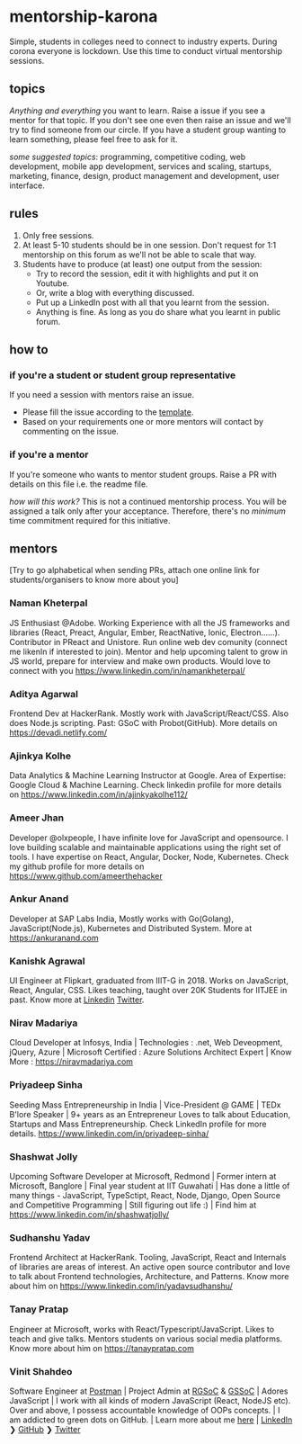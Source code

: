 # mentorship-karona
Simple, students in colleges need to connect to industry experts. During corona everyone is lockdown. Use this time to conduct virtual mentorship sessions. 

## topics

_Anything and everything_ you want to learn. Raise a issue if you see a mentor for that topic. If you don't see one even then raise an issue and we'll try to find someone from our circle. If you have a student group wanting to learn something, please feel free to ask for it.

*some suggested topics*: programming, competitive coding, web development, mobile app development, services and scaling, startups, marketing, finance, design, product management and development, user interface. 


## rules
1. Only free sessions. 
2. At least 5-10 students should be in one session. Don't request for 1:1 mentorship on this forum as we'll not be able to scale that way.
3. Students have to produce (at least) one output from the session: 
	* Try to record the session, edit it with highlights and put it on Youtube. 
	* Or, write a blog with everything discussed.
	* Put up a LinkedIn post with all that you learnt from the session.
	* Anything is fine. As long as you do share what you learnt in public forum.

## how to

### if you're a student or student group representative
If you need a session with mentors raise an issue.
- Please fill the issue according to the [template](https://github.com/tanaypratap/mentorship-karona/blob/master/.github/ISSUE_TEMPLATE/mentorship-session-request.md). 
- Based on your requirements one or more mentors will contact by commenting on the issue.

### if you're a mentor
If you're someone who wants to mentor student groups. 
Raise a PR with details on this file i.e. the readme file. 

*how will this work?*
This is not a continued mentorship process. You will be assigned a talk only after your acceptance. Therefore, there's no _minimum_ time commitment required for this initiative. 

## mentors
[Try to go alphabetical when sending PRs, attach one online link for students/organisers to know more about you]

### Naman Kheterpal
JS Enthusiast @Adobe. Working Experience with all the JS frameworks and libraries (React, Preact, Angular, Ember, ReactNative, Ionic, Electron......). Contributor in PReact and Unistore. Run online web dev comunity (connect me likenIn if interested to join). Mentor and help upcoming talent to grow in JS world, prepare for interview and make own products. Would love to connect with you https://www.linkedin.com/in/namankheterpal/

### Aditya Agarwal
Frontend Dev at HackerRank. Mostly work with JavaScript/React/CSS. Also does Node.js scripting. Past: GSoC with Probot(GitHub). More details on https://devadi.netlify.com/

### Ajinkya Kolhe
Data Analytics & Machine Learning Instructor at Google. Area of Expertise: Google Cloud & Machine Learning. Check linkedin profile for more details on https://www.linkedin.com/in/ajinkyakolhe112/

### Ameer Jhan
Developer @olxpeople, I have infinite love for JavaScript and opensource. I love building scalable and maintainable applications using the right set of tools. I have expertise on React, Angular, Docker, Node, Kubernetes. Check my github profile for more details on https://www.github.com/ameerthehacker

### Ankur Anand
Developer at SAP Labs India, Mostly works with Go(Golang), JavaScript(Node.js), Kubernetes and Distributed System.
More at https://ankuranand.com 

### Kanishk Agrawal
UI Engineer at Flipkart, graduated from IIIT-G in 2018. Works on JavaScript, React, Angular, CSS. Likes teaching, taught over 20K Students for IITJEE in past. 
Know more at [Linkedin](https://www.linkedin.com/in/agrawalkanishk3004/) [Twitter](https://twitter.com/KanishkAgrawal).

### Nirav Madariya
Cloud Developer at Infosys, India | Technologies : .net, Web Deveopment, jQuery, Azure | Microsoft Certified : Azure Solutions Architect Expert | Know More : https://niravmadariya.com

### Priyadeep Sinha
Seeding Mass Entrepreneurship in India | Vice-President @ GAME | TEDx B'lore Speaker | 9+ years as an Entrepreneur
Loves to talk about Education, Startups and Mass Entrepreneurship. Check LinkedIn profile for more details.
https://www.linkedin.com/in/priyadeep-sinha/

### Shashwat Jolly
Upcoming Software Developer at Microsoft, Redmond | Former intern at Microsoft, Banglore | Final year student at IIT Guwahati | Has done a little of many things - JavaScript, TypeSctipt, React, Node, Django, Open Source and Competitive Programming | Still figuring out life :) | Find him at https://www.linkedin.com/in/shashwatjolly/

### Sudhanshu Yadav
Frontend Architect at HackerRank. Tooling, JavaScript, React and Internals of libraries are areas of interest. An active open source contributor and love to talk about Frontend technologies, Architecture, and Patterns. 
Know more about him on https://www.linkedin.com/in/yadavsudhanshu/

### Tanay Pratap
Engineer at Microsoft, works with React/Typescript/JavaScript. Likes to teach and give talks. Mentors students on various social media platforms. 
Know more about him on https://tanaypratap.com

### Vinit Shahdeo
Software Engineer at [Postman](https://medium.com/@vinitshahdeo/software-engineering-internship-experience-at-postman-182df16ef33f) | Project Admin at [RGSoC](http://railsgirlssummerofcode.org/) & [GSSoC](https://www.gssoc.tech/) | Adores JavaScript | I work with all kinds of modern JavaScript (React, NodeJS etc). Over and above, I possess accountable knowledge of OOPs concepts. |  I am addicted to green dots on GitHub. | Learn more about me [here](https://fayz.in/stories/s/1522/0/?ckt_id=ZGL1ZGVk&title=story_of_vinit_shahdeo) | [LinkedIn](https://www.linkedin.com/in/vinitshahdeo/) ❯ [GitHub](https://github.com/vinitshahdeo) ❯ [Twitter](https://twitter.com/Vinit_Shahdeo)
